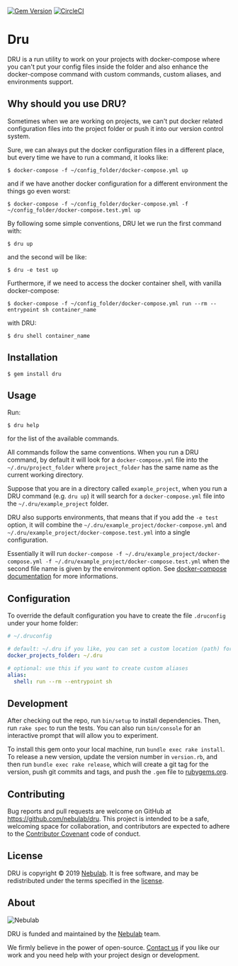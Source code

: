 [![Gem Version](https://badge.fury.io/rb/dru.svg)](https://badge.fury.io/rb/dru)
[![CircleCI](https://circleci.com/gh/nebulab/dru/tree/master.svg?style=svg)](https://circleci.com/gh/nebulab/dru/tree/master)

# Dru

DRU is a run utility to work on your projects with docker-compose where you can't put your config files inside the folder and also enhance the docker-compose command with custom commands, custom aliases, and environments support.

## Why should you use DRU?

Sometimes when we are working on projects, we can't put docker related configuration files into the project folder
or push it into our version control system.

Sure, we can always put the docker configuration files in a different place, but every time we have to run a command, it looks like:

    $ docker-compose -f ~/config_folder/docker-compose.yml up

and if we have another docker configuration for a different environment the things go even worst:

    $ docker-compose -f ~/config_folder/docker-compose.yml -f ~/config_folder/docker-compose.test.yml up

By following some simple conventions, DRU let we run the first command with:

    $ dru up

and the second will be like:

    $ dru -e test up

Furthermore, if we need to access the docker container shell, with vanilla docker-compose:

    $ docker-compose -f ~/config_folder/docker-compose.yml run --rm --entrypoint sh container_name

with DRU:

    $ dru shell container_name

## Installation

    $ gem install dru

## Usage

Run:

    $ dru help

for the list of the available commands.

All commands follow the same conventions. When you run a DRU command, by default it will look for a `docker-compose.yml` file into the `~/.dru/project_folder` where `project_folder` has the same name as the current working directory.

Suppose that you are in a directory called `example_project`, when you run a DRU command (e.g. `dru up`) it will search for a `docker-compose.yml` file into the `~/.dru/example_project` folder.

DRU also supports environments, that means that if you add the `-e test` option, it will combine the `~/.dru/example_project/docker-compose.yml` and `~/.dru/example_project/docker-compose.test.yml` into a single configuration.

Essentially it will run `docker-compose -f ~/.dru/example_project/docker-compose.yml -f ~/.dru/example_project/docker-compose.test.yml` when the second file name is given by the environment option. See [docker-compose documentation](https://docs.docker.com/compose/reference/overview/#specifying-multiple-compose-files) for more informations.

## Configuration

To override the default configuration you have to create the file `.druconfig` under your home folder:

```yaml
# ~/.druconfig

# default: ~/.dru if you like, you can set a custom location (path) for your docker configurations projects like ~/docker-config
docker_projects_folder: ~/.dru

# optional: use this if you want to create custom aliases
alias:
  shell: run --rm --entrypoint sh
```

## Development

After checking out the repo, run `bin/setup` to install dependencies. Then, run `rake spec` to run the tests. You can also run `bin/console` for an interactive prompt that will allow you to experiment.

To install this gem onto your local machine, run `bundle exec rake install`. To release a new version, update the version number in `version.rb`, and then run `bundle exec rake release`, which will create a git tag for the version, push git commits and tags, and push the `.gem` file to [rubygems.org](https://rubygems.org).

## Contributing

Bug reports and pull requests are welcome on GitHub at https://github.com/nebulab/dru. This project is intended to be a safe, welcoming space for collaboration, and contributors are expected to adhere to the [Contributor Covenant](http://contributor-covenant.org) code of conduct.

## License

DRU is copyright © 2019 [Nebulab](http://nebulab.it/). It is free software, and may be redistributed under the terms specified in the [license](LICENSE.txt).

## About

![Nebulab](http://nebulab.it/assets/images/public/logo.svg)

DRU is funded and maintained by the [Nebulab](http://nebulab.it/) team.

We firmly believe in the power of open-source. [Contact us](http://nebulab.it/contact-us/) if you like our work and you need help with your project design or development.
